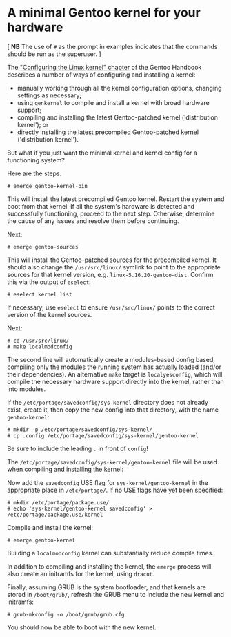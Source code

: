 # A minimal Gentoo kernel for your hardware

[ **NB** The use of `#` as the prompt in examples indicates that the commands should be run as the superuser. ]

The ["Configuring the Linux kernel" chapter](https://wiki.gentoo.org/wiki/Handbook:AMD64/Installation/Kernel) of the Gentoo Handbook describes a number of ways of configuring and installing a kernel:

* manually working through all the kernel configuration options, changing settings as necessary;
* using `genkernel` to compile and install a kernel with broad hardware support;
* compiling and installing the latest Gentoo-patched kernel ('distribution kernel'); or
* directly installing the latest precompiled Gentoo-patched kernel ('distribution kernel').

But what if you just want the minimal kernel and kernel config for a functioning system?

Here are the steps.

```
# emerge gentoo-kernel-bin
```

This will install the latest precompiled Gentoo kernel. Restart the system and boot from that kernel. If all the system's hardware is detected and successfully functioning, proceed to the next step. Otherwise, determine the cause of any issues and resolve them before continuing.

Next:

```
# emerge gentoo-sources
```

This will install the Gentoo-patched sources for the precompiled kernel. It should also change the `/usr/src/linux/` symlink to point to the appropriate sources for that kernel version, e.g. `linux-5.16.20-gentoo-dist`. Confirm this via the output of `eselect`:

```
# eselect kernel list
```

If necessary, use `eselect` to ensure `/usr/src/linux/` points to the correct version of the kernel sources.

Next:

```
# cd /usr/src/linux/
# make localmodconfig
```

The second line will automatically create a modules-based config based, compiling only the modules the running system has actually loaded (and/or their dependencies). An alternative `make` target is `localyesconfig`, which will compile the necessary hardware support directly into the kernel, rather than into modules.

If the `/etc/portage/savedconfig/sys-kernel` directory does not already exist, create it, then copy the new config into that directory, with the name `gentoo-kernel`:

```
# mkdir -p /etc/portage/savedconfig/sys-kernel/
# cp .config /etc/portage/savedconfig/sys-kernel/gentoo-kernel
```

Be sure to include the leading `.` in front of `config`!

The `/etc/portage/savedconfig/sys-kernel/gentoo-kernel` file will be used when compiling and installing the kernel:

Now add the `savedconfig` USE flag for `sys-kernel/gentoo-kernel` in the appropriate place in `/etc/portage/`. If no USE flags have yet been specified:

```
# mkdir /etc/portage/package.use/
# echo 'sys-kernel/gentoo-kernel savedconfig' > /etc/portage/package.use/kernel
```

Compile and install the kernel:

```
# emerge gentoo-kernel
```

Building a `localmodconfig` kernel can substantially reduce compile times.

In addition to compiling and installing the kernel, the `emerge` process will also create an initramfs for the kernel, using `dracut`.

Finally, assuming GRUB is the system bootloader, and that kernels are stored in `/boot/grub/`, refresh the GRUB menu to include the new kernel and initramfs:

```
# grub-mkconfig -o /boot/grub/grub.cfg
```

You should now be able to boot with the new kernel.

